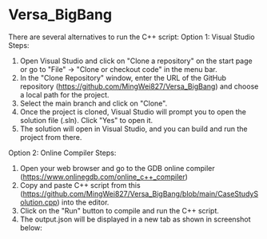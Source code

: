 # Versa_BigBang
There are several alternatives to run the C++ script:
Option 1: Visual Studio
Steps:
1. Open Visual Studio and click on "Clone a repository" on the start page or go to "File" -> "Clone or checkout code" in the menu bar.
2. In the "Clone Repository" window, enter the URL of the GitHub repository (https://github.com/MingWei827/Versa_BigBang) and choose a local path for the project.
3. Select the main branch and click on "Clone".
4. Once the project is cloned, Visual Studio will prompt you to open the solution file (.sln). Click "Yes" to open it.
5. The solution will open in Visual Studio, and you can build and run the project from there.


Option 2: Online Compiler
Steps:
1. Open your web browser and go to the GDB online compiler (https://www.onlinegdb.com/online_c++_compiler)
2. Copy and paste C++ script from this (https://github.com/MingWei827/Versa_BigBang/blob/main/CaseStudySolution.cpp) into the editor.
3. Click on the "Run" button to compile and run the C++ script.
4. The output.json will be displayed in a new tab as shown in screenshot below:


